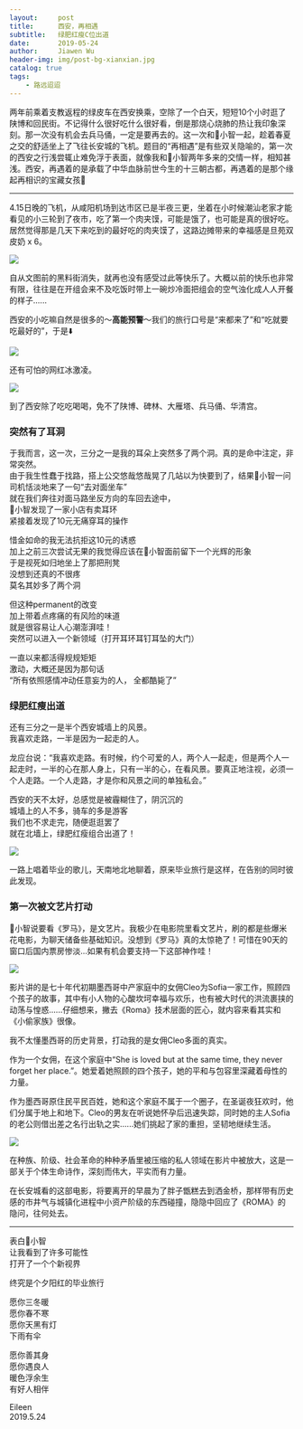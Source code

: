 ```yaml
---
layout:     post
title:      西安，再相遇
subtitle:   绿肥红瘦C位出道
date:       2019-05-24
author:     Jiawen Wu
header-img: img/post-bg-xianxian.jpg
catalog: true
tags:
    - 路远迢迢
---
```

<script type="text/javascript">
// 禁止右键菜单
document.oncontextmenu = function(){ return false; };
// 禁止文字选择
document.onselectstart = function(){ return false; };
// 禁止复制
document.oncopy = function(){ return false; };
// 禁止剪切
document.oncut = function(){ return false; };
// 禁止粘贴
document.onpaste = function(){ return false; };
</script>

两年前乘着支教返程的绿皮车在西安换乘，空除了一个白天，短短10个小时逛了陕博和回民街。不记得什么很好吃什么很好看，倒是那烧心烧肺的热让我印象深刻。那一次没有机会去兵马俑，一定是要再去的。这一次和🐰小智一起，趁着春夏之交的舒适坐上了飞往长安城的飞机。题目的“再相遇”是有些双关隐喻的，第一次的西安之行浅尝辄止难免浮于表面，就像我和🐰小智两年多来的交情一样，相知甚浅。西安，再遇着的是承载了中华血脉前世今生的十三朝古都，再遇着的是那个缘起再相识的宝藏女孩🐰

***

4.15日晚的飞机，从咸阳机场到达市区已是半夜三更，坐着在小时候潮汕老家才能看见的小三轮到了夜市，吃了第一个肉夹馍，可能是饿了，也可能是真的很好吃。居然觉得那是几天下来吃到的最好吃的肉夹馍了，这路边摊带来的幸福感是旦苑双皮奶 x 6。

![](https://raw.githubusercontent.com/BrokenCrayons/ImageBase/master/ImageBase/Images/IMG_0374.JPG)

自从文图前的黑料街消失，就再也没有感受过此等快乐了。大概以前的快乐也非常有限，往往是在开组会来不及吃饭时带上一碗炒冷面把组会的空气浊化成人人开餐的样子......

西安的小吃嘛自然是很多的～**高能预警**～我们的旅行口号是“来都来了”和“吃就要吃最好的”，于是⬇️

![](https://raw.githubusercontent.com/BrokenCrayons/ImageBase/master/ImageBase/Images/IMG_0377.JPG)

还有可怕的网红冰激凌。

![](https://raw.githubusercontent.com/BrokenCrayons/ImageBase/master/Images/IMG_0380.JPG)

到了西安除了吃吃喝喝，免不了陕博、碑林、大雁塔、兵马俑、华清宫。

### 突然有了耳洞

于我而言，这一次，三分之一是我的耳朵上突然多了两个洞。真的是命中注定，非常突然。  
由于我生性蠢于找路，搭上公交悠哉悠哉晃了几站以为快要到了，结果🐰小智一问  
司机恬淡地来了一句“去对面坐车”  
就在我们奔往对面马路坐反方向的车回去途中，  
🐰小智发现了一家小店有卖耳环  
紧接着发现了10元无痛穿耳的操作  

惜金如命的我无法抗拒这10元的诱惑  
加上之前三次尝试无果的我觉得应该在🐰小智面前留下一个光辉的形象  
于是视死如归地坐上了那把刑凳  
没想到还真的不很疼  
莫名其妙多了两个洞  

但这种permanent的改变  
加上带着点疼痛的有风险的味道  
就是很容易让人心潮澎湃哇！  
突然可以进入一个新领域（打开耳环耳钉耳坠的大门）

一直以来都活得规规矩矩  
激动，大概还是因为那句话  
“所有依照感情冲动任意妄为的人，
全都酷毙了”

### 绿肥红瘦出道

还有三分之一是半个西安城墙上的风景。  
我喜欢走路，一半是因为一起走的人。

龙应台说：“我喜欢走路。有时候，约个可爱的人，两个人一起走，但是两个人一起走时，一半的心在那人身上，只有一半的心，在看风景。要真正地注视，必须一个人走路。一个人走路，才是你和风景之间的单独私会。”

西安的天不太好，总感觉是被霾糊住了，阴沉沉的  
城墙上的人不多，骑车的多是游客  
我们也不求走完，随便逛逛罢了  
就在北墙上，绿肥红瘦组合出道了！

![](https://raw.githubusercontent.com/BrokenCrayons/ImageBase/master/ImageBase/Images/IMG_0378.JPG)

一路上唱着毕业的歌儿，天南地北地聊着，原来毕业旅行是这样，在告别的同时彼此发现。

### 第一次被文艺片打动

🐰小智说要看《罗马》，是文艺片。我极少在电影院里看文艺片，刷的都是些爆米花电影，为聊天储备些基础知识。没想到《罗马》真的太惊艳了！可惜在90天的窗口后国内票房惨淡...如果有机会要支持一下这部神作哇！

![](https://jojud265nia2bj9sy4ah9b61-wpengine.netdna-ssl.com/wp-content/uploads/2018/08/Roma-1-1600x900-c-default.jpg)

影片讲的是七十年代初期墨西哥中产家庭中的女佣Cleo为Sofia一家工作，照顾四个孩子的故事，其中有小人物的心酸坎坷幸福与欢乐，也有被大时代的洪流裹挟的动荡与惶惑......仔细想来，撇去《Roma》技术层面的匠心，就内容来看其实和《小偷家族》很像。

我不太懂墨西哥的历史背景，打动我的是女佣Cleo多面的真实。

作为一个女佣，在这个家庭中“She is loved but at the same time, they never forget her place.”。她爱着她照顾的四个孩子，她的平和与包容里深藏着母性的力量。

作为墨西哥原住民平民百姓，她和这个家庭不属于一个圈子，在圣诞夜狂欢时，他们分属于地上和地下。Cleo的男友在听说她怀孕后迅速失踪，同时她的主人Sofia的老公则借出差之名行出轨之实......她们挑起了家的重担，坚韧地继续生活。

![](https://img3.doubanio.com/view/thing_review/l/public/p2243491.webp)

在种族、阶级、社会革命的种种矛盾里被压缩的私人领域在影片中被放大，这是一部关于个体生命诗作，深刻而伟大，平实而有力量。

在长安城看的这部电影，将要离开的早晨为了胖子甑糕去到洒金桥，那样带有历史感的市井气与城镇化进程中小资产阶级的东西碰撞，隐隐中回应了《ROMA》的隐问，往何处去。

***
表白🐰小智  
让我看到了许多可能性  
打开了一个个新视界  

终究是个夕阳红的毕业旅行  

愿你三冬暖  
愿你春不寒  
愿你天黑有灯  
下雨有伞

愿你善其身  
愿你遇良人  
暖色浮余生  
有好人相伴

Eileen  
2019.5.24
